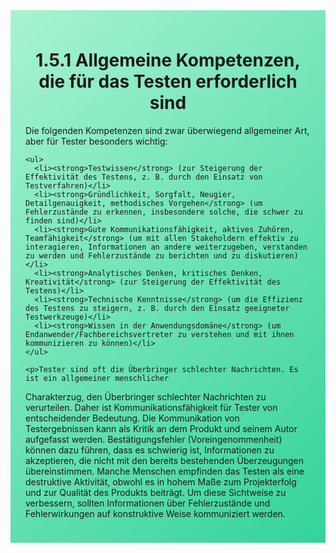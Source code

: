 <div class="rounded-lg border shadow-sm" style="background: linear-gradient(135deg,#A7F3D0 0%,#34D399 100%); padding: 24px; border-color: #10B981">
  <header style="margin-bottom:12px">
    <h1 class="text-2xl font-bold text-gray-900">1.5.1 Allgemeine Kompetenzen, die für das Testen erforderlich sind</h1>
  </header>
  <article class="prose max-w-none">
    <p>Die folgenden Kompetenzen sind zwar überwiegend allgemeiner Art, aber für Tester
besonders wichtig:</p>

    <ul>
      <li><strong>Testwissen</strong> (zur Steigerung der Effektivität des Testens, z. B. durch den Einsatz von Testverfahren)</li>
      <li><strong>Gründlichkeit, Sorgfalt, Neugier, Detailgenauigkeit, methodisches Vorgehen</strong> (um Fehlerzustände zu erkennen, insbesondere solche, die schwer zu finden sind)</li>
      <li><strong>Gute Kommunikationsfähigkeit, aktives Zuhören, Teamfähigkeit</strong> (um mit allen Stakeholdern effektiv zu interagieren, Informationen an andere weiterzugeben, verstanden zu werden und Fehlerzustände zu berichten und zu diskutieren)</li>
      <li><strong>Analytisches Denken, kritisches Denken, Kreativität</strong> (zur Steigerung der Effektivität des Testens)</li>
      <li><strong>Technische Kenntnisse</strong> (um die Effizienz des Testens zu steigern, z. B. durch den Einsatz geeigneter Testwerkzeuge)</li>
      <li><strong>Wissen in der Anwendungsdomäne</strong> (um Endanwender/Fachbereichsvertreter zu verstehen und mit ihnen kommunizieren zu können)</li>
    </ul>

    <p>Tester sind oft die Überbringer schlechter Nachrichten. Es ist ein allgemeiner menschlicher
Charakterzug, den Überbringer schlechter Nachrichten zu verurteilen. Daher ist
Kommunikationsfähigkeit für Tester von entscheidender Bedeutung. Die Kommunikation von
Testergebnissen kann als Kritik an dem Produkt und seinem Autor aufgefasst werden.
Bestätigungsfehler (Voreingenommenheit) können dazu führen, dass es schwierig ist,
Informationen zu akzeptieren, die nicht mit den bereits bestehenden Überzeugungen
übereinstimmen. Manche Menschen empfinden das Testen als eine destruktive Aktivität,
obwohl es in hohem Maße zum Projekterfolg und zur Qualität des Produkts beiträgt. Um diese
Sichtweise zu verbessern, sollten Informationen über Fehlerzustände und Fehlerwirkungen
auf konstruktive Weise kommuniziert werden.</p>
  </article>
</div>
